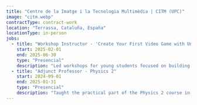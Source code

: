 ```yaml
---
title: "Centre de la Imatge i la Tecnologia Multimèdia | CITM (UPC)"
image: "citm.webp"
contractType: contract-work
location: "Terrassa, Cataluña, España"
locationType: in-person
jobs:
  - title: "Workshop Instructor - 'Create Your First Video Game with Unity'"
    start: 2025-02-01
    end: 2025-06-30
    type: "Presencial"
    description: "Led workshops for young students focused on building their first video game using Unity. Guided participants through the full development process, from basic scene setup to implementing interactive mechanics. The sessions were fully hands-on and designed for beginners with no prior experience."
  - title: "Adjunct Professor - Physics 2"
    start: 2024-09-01
    end: 2025-01-31
    type: "Presencial"
    description: "Taught the practical part of the Physics 2 course in the Game Development degree program. Focused on applying physics concepts in game development through small projects where students implemented physics-based game mechanics using a custom engine."
---
```

